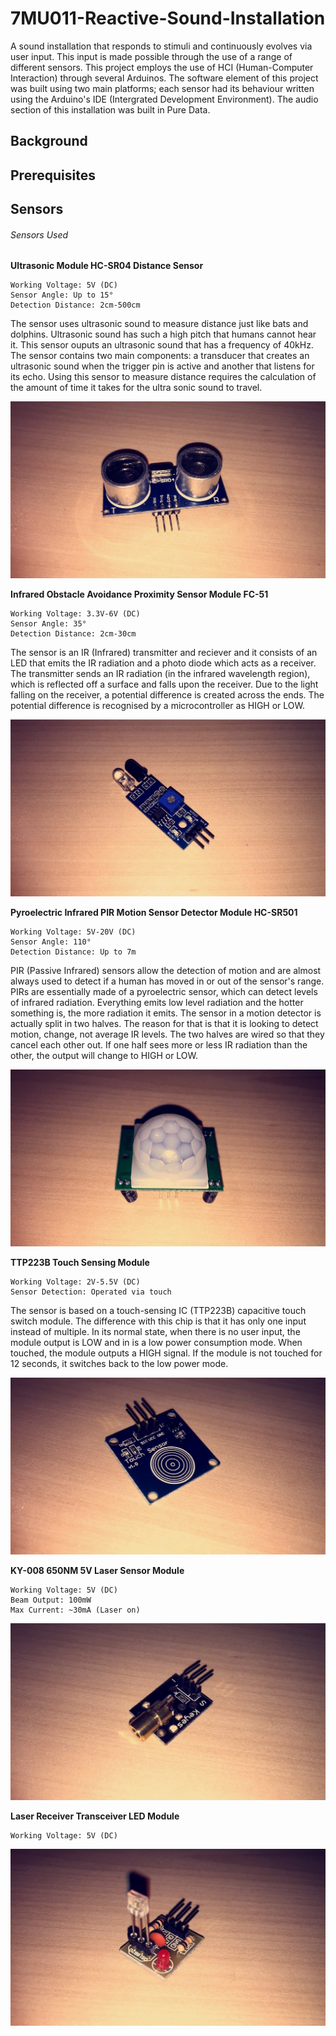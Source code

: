 # 7MU011-Reactive-Sound-Installation
A sound installation that responds to stimuli and continuously evolves via user input. This input is made possible through the use of a range of different sensors. This project employs the use of HCI (Human-Computer Interaction) through several Arduinos. The software element of this project was built using two main platforms; each sensor had its behaviour written using the Arduino's IDE (Intergrated Development Environment). The audio section of this installation was built in Pure Data.

## Background

## Prerequisites

## Sensors
###### Sensors Used
**Ultrasonic Module HC-SR04 Distance Sensor**

```
Working Voltage: 5V (DC)
Sensor Angle: Up to 15°
Detection Distance: 2cm-500cm
```
The sensor uses ultrasonic sound to measure distance just like bats and dolphins. Ultrasonic sound has such a high pitch that humans cannot hear it. This sensor ouputs an ultrasonic sound that has a frequency of 40kHz. The sensor contains two main components: a transducer that creates an ultrasonic sound when the trigger pin is active and another that listens for its echo. Using this sensor to measure distance requires the calculation of the amount of time it takes for the ultra sonic sound to travel.

![Ultrasonic Module HC-SR04 Distance Sensor](https://github.com/alexchilton1/7MU011-Reactive-Sound-Installation/blob/Edit/Pictures/File_010.jpeg)

**Infrared Obstacle Avoidance Proximity Sensor Module FC-51**

```
Working Voltage: 3.3V-6V (DC)
Sensor Angle: 35°
Detection Distance: 2cm-30cm
```

The sensor is an IR (Infrared) transmitter and reciever and it consists of an LED that emits the IR radiation and a photo diode which acts as a receiver. The transmitter sends an IR radiation (in the infrared wavelength region), which is reflected off a surface and falls upon the receiver. Due to the light falling on the receiver, a potential difference is created across the ends. The potential difference is recognised by a microcontroller as HIGH or LOW.

![Infrared Obstacle Avoidance Proximity Sensor Module FC-51](https://github.com/alexchilton1/7MU011-Reactive-Sound-Installation/blob/Edit/Pictures/File_013.jpeg)

**Pyroelectric Infrared PIR Motion Sensor Detector Module HC-SR501**

```
Working Voltage: 5V-20V (DC)
Sensor Angle: 110°
Detection Distance: Up to 7m
```

PIR (Passive Infrared) sensors allow the detection of motion and are almost always used to detect if a human has moved in or out of the sensor's range. PIRs are essentially made of a pyroelectric sensor, which can detect levels of infrared radiation. Everything emits low level radiation and the hotter something is, the more radiation it emits. The sensor in a motion detector is actually split in two halves. The reason for that is that it is looking to detect motion, change, not average IR levels. The two halves are wired so that they cancel each other out. If one half sees more or less IR radiation than the other, the output will change to HIGH or LOW.

![Pyroelectric Infrared PIR Motion Sensor Detector Module HC-SR501](https://github.com/alexchilton1/7MU011-Reactive-Sound-Installation/blob/Edit/Pictures/File_004.jpeg)

**TTP223B Touch Sensing Module**

```
Working Voltage: 2V-5.5V (DC)
Sensor Detection: Operated via touch
```

The sensor is based on a touch-sensing IC (TTP223B) capacitive touch switch module. The difference with this chip is that it has only one input instead of multiple. In its normal state, when there is no user input, the module output is LOW and in is a low power consumption mode. When touched, the module outputs a HIGH signal. If the module is not touched for 12 seconds, it switches back to the low power mode.

![TTP223B Touch Sensing Module](https://github.com/alexchilton1/7MU011-Reactive-Sound-Installation/blob/Edit/Pictures/File_002.jpeg)

**KY-008 650NM 5V Laser Sensor Module**

```
Working Voltage: 5V (DC)
Beam Output: 100mW
Max Current: ~30mA (Laser on)
```

![KY-008 650NM 5V Laser Sensor Module](https://github.com/alexchilton1/7MU011-Reactive-Sound-Installation/blob/Edit/Pictures/File_017.jpeg)

**Laser Receiver Transceiver LED Module**

```
Working Voltage: 5V (DC)
```

![Laser Receiver Transceiver LED Module](https://github.com/alexchilton1/7MU011-Reactive-Sound-Installation/blob/Edit/Pictures/File_019.jpeg)

